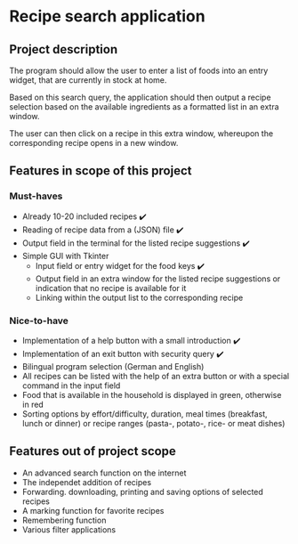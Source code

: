 # Recipe search application
## Project description
The program should allow the user to enter a list of foods into an entry widget, that are currently in stock at home.

Based on this search query, the application should then output a recipe selection based on the available ingredients as a formatted list in an extra window.

The user can then click on a recipe in this extra window, whereupon the corresponding recipe opens in a new window.

## Features in scope of this project
### Must-haves
* Already 10-20 included recipes ✔️
* Reading of recipe data from a (JSON) file ✔️
* Output field in the terminal for the listed recipe suggestions ✔️
* Simple GUI with Tkinter
    * Input field or entry widget for the food keys ✔️
    * Output field in an extra window for the listed recipe suggestions or indication that no recipe is available for it
    * Linking within the output list to the corresponding recipe

### Nice-to-have
* Implementation of a help button with a small introduction ✔️
* Implementation of an exit button with security query ✔️
* Bilingual program selection (German and English)
* All recipes can be listed with the help of an extra button or with a special command in the input field
* Food that is available in the household is displayed in green, otherwise in red
* Sorting options by effort/difficulty, duration, meal times (breakfast, lunch or dinner) or recipe ranges (pasta-, potato-, rice- or meat dishes)

## Features out of project scope
* An advanced search function on the internet
* The independet addition of recipes
* Forwarding. downloading, printing and saving options of selected recipes
* A marking function for favorite recipes
* Remembering function
* Various filter applications